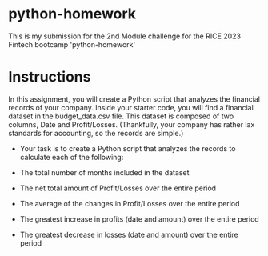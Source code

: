 # python-homework
This is my submission for the 2nd Module challenge for the RICE 2023 Fintech bootcamp 'python-homework'

# Instructions
In this assignment, you will create a Python script that analyzes the financial records of your company.  Inside your starter code, you will find a financial dataset in the budget_data.csv file. This dataset is composed of two columns, Date and Profit/Losses. (Thankfully, your company has rather lax standards for accounting, so the records are simple.)

* Your task is to create a Python script that analyzes the records to calculate each of the following:

* The total number of months included in the dataset

* The net total amount of Profit/Losses over the entire period

* The average of the changes in Profit/Losses over the entire period

* The greatest increase in profits (date and amount) over the entire period

* The greatest decrease in losses (date and amount) over the entire period
